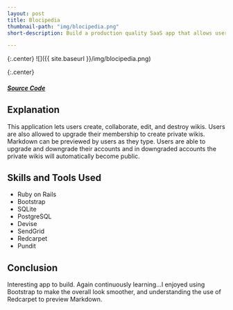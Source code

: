 ```yaml
---
layout: post
title: Blocipedia
thumbnail-path: "img/blocipedia.png"
short-description: Build a production quality SaaS app that allows users to create their own wikis.

---
```


{:.center}
![]({{ site.baseurl }}/img/blocipedia.png)

{:.center}
<h5>
  <a href="https://github.com/sabrown84/Blocipedia/" class="button">
    Source Code
    <i class="fa fa-fw fa-github"></i>
  </a>
</h5>

## Explanation

This application lets users create, collaborate, edit, and destroy wikis. Users are also allowed to upgrade their membership to create private wikis. Markdown can be previewed by users as they type. Users are able to upgrade and downgrade their accounts and in downgraded accounts the private wikis will automatically become public.  

## Skills and Tools Used

 * Ruby on Rails
 * Bootstrap
 * SQLite
 * PostgreSQL
 * Devise
 * SendGrid
 * Redcarpet
 * Pundit

## Conclusion

Interesting app to build. Again continuously learning...I enjoyed using Bootstrap to make the overall look smoother, and understanding the use of Redcarpet to preview Markdown.   
